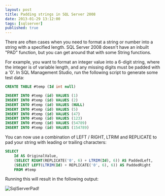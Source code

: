```yaml
---
layout: post
title: Padding strings in SQL Server 2008
date: 2013-01-29 13:12:00
tags: [sqlserver]
published: true
---
```


There are often cases when you need to format a string or number into a string with a specified length. SQL 
Server 2008 doesn't have an inbuilt "PAD" function, but you can get around that with some String functions.

For example, you want to format an integer value into a 6-digit string, where the integer is of variable 
length, and any missing digits must be padded with a '0'. In SQL Management Studio, run the following script to generate some test data:

```sql
CREATE TABLE #temp (Id int null)

INSERT INTO #temp (id) VALUES (1)
INSERT INTO #temp (id) VALUES (2)
INSERT INTO #temp (id) VALUES (NULL)
INSERT INTO #temp (id) VALUES (5)
INSERT INTO #temp (id) VALUES (47)
INSERT INTO #temp (id) VALUES (123)
INSERT INTO #temp (id) VALUES (54789)
INSERT INTO #temp (id) VALUES (154789)
```

You can now use a combination of LEFT / RIGHT, LTRIM and REPLICATE to pad your string with leading or trailing characters:

```sql
SELECT 
	Id AS OriginalValue,
	(SELECT RIGHT(REPLICATE('0', 6) + LTRIM(Id), 6)) AS PaddedLeft,
	(SELECT LEFT(LTRIM(Id) + REPLICATE('0', 6), 6)) AS PaddedRight
	FROM #temp
```

Running this will result in the following output:

![SqlServerPad!](../assets/img/2013/sqlserver-pad.png "sqlserver-pad.png")